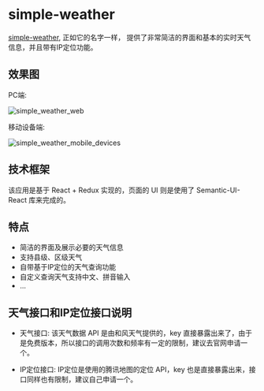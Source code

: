 # simple-weather

[simple-weather](http://guozeling.cn/simple_weather), 正如它的名字一样， 提供了非常简洁的界面和基本的实时天气信息，并且带有IP定位功能。

## 效果图

PC端:

![simple_weather_web](http://p3ek8rd7p.bkt.clouddn.com/simple_weather_web.jpg)

移动设备端:

![simple_weather_mobile_devices](http://p3ek8rd7p.bkt.clouddn.com/simple_weather_mobile.jpg)

## 技术框架

该应用是基于 React + Redux 实现的，页面的 UI 则是使用了 Semantic-UI-React 库来完成的。

## 特点

- 简洁的界面及展示必要的天气信息
- 支持县级、区级天气
- 自带基于IP定位的天气查询功能
- 自定义查询天气支持中文、拼音输入
- ...

## 天气接口和IP定位接口说明

- 天气接口: 该天气数据 API 是由和风天气提供的，key 直接暴露出来了，由于是免费版本，所以接口的调用次数和频率有一定的限制，建议去官网申请一个。

- IP定位接口: IP定位是使用的腾讯地图的定位 API，key 也是直接暴露出来，接口同样也有限制，建议自己申请一个。